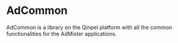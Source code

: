 # AdCommon

AdCommon is a library on the Qinpel platform with all the common functionalities for the AdMister applications.
